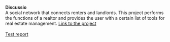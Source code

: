 <b>Discussio</b><br>
A social network that connects renters and landlords. This project performs the functions of a realtor and provides the user with a certain list of tools for real estate management. <a href="https://discussio.site/">Link to the project</a><br><br>
<a href="https://docs.google.com/spreadsheets/d/1QO-9TU4VqsHxxm-AgSzsHGu3K1Xn4WmOsA5Xbn0MPJw/edit?usp=drive_link">Test report</a>
